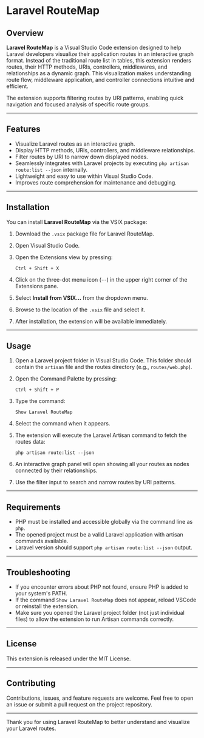 # Laravel RouteMap

## Overview

**Laravel RouteMap** is a Visual Studio Code extension designed to help Laravel developers visualize their application routes in an interactive graph format. Instead of the traditional route list in tables, this extension renders routes, their HTTP methods, URIs, controllers, middlewares, and relationships as a dynamic graph. This visualization makes understanding route flow, middleware application, and controller connections intuitive and efficient.

The extension supports filtering routes by URI patterns, enabling quick navigation and focused analysis of specific route groups.

---

## Features

- Visualize Laravel routes as an interactive graph.
- Display HTTP methods, URIs, controllers, and middleware relationships.
- Filter routes by URI to narrow down displayed nodes.
- Seamlessly integrates with Laravel projects by executing `php artisan route:list --json` internally.
- Lightweight and easy to use within Visual Studio Code.
- Improves route comprehension for maintenance and debugging.

---

## Installation

You can install **Laravel RouteMap** via the VSIX package:

1. Download the `.vsix` package file for Laravel RouteMap.

2. Open Visual Studio Code.

3. Open the Extensions view by pressing:

    ```
    Ctrl + Shift + X
    ```

4. Click on the three-dot menu icon (⋯) in the upper right corner of the Extensions pane.

5. Select **Install from VSIX...** from the dropdown menu.

6. Browse to the location of the `.vsix` file and select it.

7. After installation, the extension will be available immediately.

---

## Usage

1. Open a Laravel project folder in Visual Studio Code. This folder should contain the `artisan` file and the routes directory (e.g., `routes/web.php`).

2. Open the Command Palette by pressing:

    ```
    Ctrl + Shift + P
    ```

3. Type the command:

    ```
    Show Laravel RouteMap
    ```

4. Select the command when it appears.

5. The extension will execute the Laravel Artisan command to fetch the routes data:

    ```
    php artisan route:list --json
    ```

6. An interactive graph panel will open showing all your routes as nodes connected by their relationships.

7. Use the filter input to search and narrow routes by URI patterns.

---

## Requirements

- PHP must be installed and accessible globally via the command line as `php`.
- The opened project must be a valid Laravel application with artisan commands available.
- Laravel version should support `php artisan route:list --json` output.

---

## Troubleshooting

- If you encounter errors about PHP not found, ensure PHP is added to your system's PATH.
- If the command `Show Laravel RouteMap` does not appear, reload VSCode or reinstall the extension.
- Make sure you opened the Laravel project folder (not just individual files) to allow the extension to run Artisan commands correctly.

---

## License

This extension is released under the MIT License.

---

## Contributing

Contributions, issues, and feature requests are welcome. Feel free to open an issue or submit a pull request on the project repository.

---

Thank you for using Laravel RouteMap to better understand and visualize your Laravel routes.

